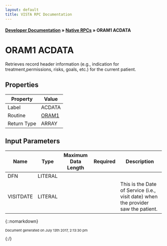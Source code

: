 ```yaml
---
layout: default
title: VISTA RPC Documentation
---
```


#### [Developer Documentation](../index) &#187; [Native RPCs](TableOfContents) &#187; ORAM1 ACDATA<br/>
# ORAM1 ACDATA

Retrieves record header information (e.g., indication for treatment,permissions, risks, goals, etc.) for the current patient.

## Properties

Property | Value
--- | ---
Label | ACDATA
Routine | [ORAM1](http://code.osehra.org/dox/Routine_ORAM1_source.html)
Return Type | ARRAY


## Input Parameters

Name | Type | Maximum Data Length | Required | Description
--- | --- | --- | --- | ---
DFN | LITERAL |  |  | 
VISITDATE | LITERAL |  |  | This is the Date of Service (i.e., visit date) when the provider saw the patient.



{::nomarkdown} <br/><p style="font-size: 11px">Document generated on July 13th 2017, 2:13:30 pm</p>{:/}